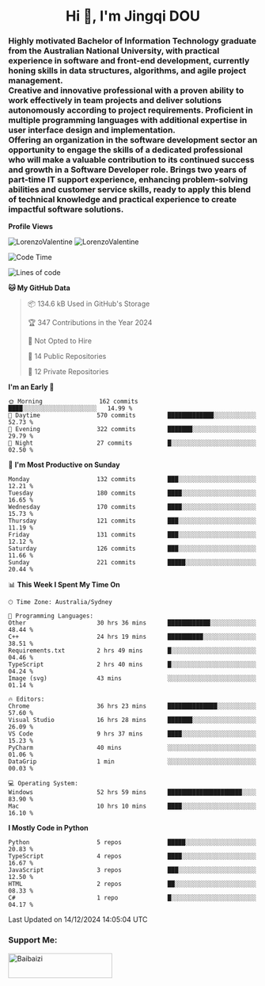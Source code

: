 <h1 align="center">Hi 👋, I'm Jingqi DOU</h1>
<h3 align="left">
Highly motivated Bachelor of Information Technology graduate from the Australian National University, with practical experience in software and front-end development, currently honing skills in data structures, algorithms, and agile project management. <br>
Creative and innovative professional with a proven ability to work effectively in team projects and deliver solutions autonomously according to project requirements. Proficient in multiple programming languages with additional expertise in user interface design and implementation. <br>
Offering an organization in the software development sector an opportunity to engage the skills of a dedicated professional who will make a valuable contribution to its continued success and growth in a Software Developer role. Brings two years of part-time IT support experience, enhancing problem-solving abilities and customer service skills, ready to apply this blend of technical knowledge and practical experience to create impactful software solutions.
</h3>

**Profile Views**<br>
<!-- <img src="https://count.getloli.com/get/@:name" alt="LorenzoValentine" theme="rule34" /> -->
<img src="https://count.getloli.com/@LorenzoValentine?name=LorenzoValentine&theme=asoul&padding=7&offset=0&align=center&scale=2&pixelated=1&darkmode=auto&prefix=020315" alt="LorenzoValentine" theme="rule34" />
<img src="https://count.getloli.com/@LorenzoValentine?name=LorenzoValentine&theme=food&padding=7&offset=0&align=center&scale=2&pixelated=1&darkmode=auto&prefix=020315" alt="LorenzoValentine" theme="rule34" />


<!--START_SECTION:waka-->
![Code Time](http://img.shields.io/badge/Code%20Time-1%2C300%20hrs%2012%20mins-blue)

![Lines of code](https://img.shields.io/badge/From%20Hello%20World%20I%27ve%20Written-442.9%20thousand%20lines%20of%20code-blue)

**🐱 My GitHub Data** 

> 📦 134.6 kB Used in GitHub's Storage 
 > 
> 🏆 347 Contributions in the Year 2024
 > 
> 🚫 Not Opted to Hire
 > 
> 📜 14 Public Repositories 
 > 
> 🔑 12 Private Repositories 
 > 
**I'm an Early 🐤** 

```text
🌞 Morning                162 commits         ████░░░░░░░░░░░░░░░░░░░░░   14.99 % 
🌆 Daytime                570 commits         █████████████░░░░░░░░░░░░   52.73 % 
🌃 Evening                322 commits         ███████░░░░░░░░░░░░░░░░░░   29.79 % 
🌙 Night                  27 commits          █░░░░░░░░░░░░░░░░░░░░░░░░   02.50 % 
```
📅 **I'm Most Productive on Sunday** 

```text
Monday                   132 commits         ███░░░░░░░░░░░░░░░░░░░░░░   12.21 % 
Tuesday                  180 commits         ████░░░░░░░░░░░░░░░░░░░░░   16.65 % 
Wednesday                170 commits         ████░░░░░░░░░░░░░░░░░░░░░   15.73 % 
Thursday                 121 commits         ███░░░░░░░░░░░░░░░░░░░░░░   11.19 % 
Friday                   131 commits         ███░░░░░░░░░░░░░░░░░░░░░░   12.12 % 
Saturday                 126 commits         ███░░░░░░░░░░░░░░░░░░░░░░   11.66 % 
Sunday                   221 commits         █████░░░░░░░░░░░░░░░░░░░░   20.44 % 
```


📊 **This Week I Spent My Time On** 

```text
🕑︎ Time Zone: Australia/Sydney

💬 Programming Languages: 
Other                    30 hrs 36 mins      ████████████░░░░░░░░░░░░░   48.44 % 
C++                      24 hrs 19 mins      ██████████░░░░░░░░░░░░░░░   38.51 % 
Requirements.txt         2 hrs 49 mins       █░░░░░░░░░░░░░░░░░░░░░░░░   04.46 % 
TypeScript               2 hrs 40 mins       █░░░░░░░░░░░░░░░░░░░░░░░░   04.24 % 
Image (svg)              43 mins             ░░░░░░░░░░░░░░░░░░░░░░░░░   01.14 % 

🔥 Editors: 
Chrome                   36 hrs 23 mins      ██████████████░░░░░░░░░░░   57.60 % 
Visual Studio            16 hrs 28 mins      ███████░░░░░░░░░░░░░░░░░░   26.09 % 
VS Code                  9 hrs 37 mins       ████░░░░░░░░░░░░░░░░░░░░░   15.23 % 
PyCharm                  40 mins             ░░░░░░░░░░░░░░░░░░░░░░░░░   01.06 % 
DataGrip                 1 min               ░░░░░░░░░░░░░░░░░░░░░░░░░   00.03 % 

💻 Operating System: 
Windows                  52 hrs 59 mins      █████████████████████░░░░   83.90 % 
Mac                      10 hrs 10 mins      ████░░░░░░░░░░░░░░░░░░░░░   16.10 % 
```

**I Mostly Code in Python** 

```text
Python                   5 repos             █████░░░░░░░░░░░░░░░░░░░░   20.83 % 
TypeScript               4 repos             ████░░░░░░░░░░░░░░░░░░░░░   16.67 % 
JavaScript               3 repos             ███░░░░░░░░░░░░░░░░░░░░░░   12.50 % 
HTML                     2 repos             ██░░░░░░░░░░░░░░░░░░░░░░░   08.33 % 
C#                       1 repo              █░░░░░░░░░░░░░░░░░░░░░░░░   04.17 % 
```




 Last Updated on 14/12/2024 14:05:04 UTC
<!--END_SECTION:waka-->

<!-- [![willianrod's wakatime stats](https://github-readme-stats.vercel.app/api/wakatime?username=lorenzoval2050)](https://github.com/anuraghazra/github-readme-stats) -->


<h3 align="left">Support Me:</h3>
<p><a href="https://www.buymeacoffee.com/Baibaizi"> <img align="left" src="https://cdn.buymeacoffee.com/buttons/v2/default-yellow.png" height="50" width="210" alt="Baibaizi" /></a></p><br><br>
